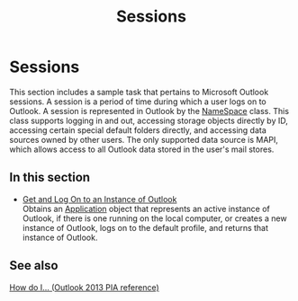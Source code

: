 ﻿---
title: Sessions
TOCTitle: Sessions
ms:assetid: d81121bb-5bf8-49fb-83c4-8d3a2ffeb978
ms:mtpsurl: https://msdn.microsoft.com/en-us/library/Ff462099(v=office.15)
ms:contentKeyID: 55119890
ms.date: 07/24/2014
mtps_version: v=office.15
---

# Sessions

This section includes a sample task that pertains to Microsoft Outlook sessions. A session is a period of time during which a user logs on to Outlook. A session is represented in Outlook by the [NameSpace](https://msdn.microsoft.com/en-us/library/bb645857\(v=office.15\)) class. This class supports logging in and out, accessing storage objects directly by ID, accessing certain special default folders directly, and accessing data sources owned by other users. The only supported data source is MAPI, which allows access to all Outlook data stored in the user's mail stores.

## In this section

  - [Get and Log On to an Instance of Outlook](how-to-get-and-log-on-to-an-instance-of-outlook.md)  
    Obtains an [Application](https://msdn.microsoft.com/en-us/library/bb646615\(v=office.15\)) object that represents an active instance of Outlook, if there is one running on the local computer, or creates a new instance of Outlook, logs on to the default profile, and returns that instance of Outlook.

## See also



[How do I... (Outlook 2013 PIA reference)](how-do-i-outlook-2013-pia-reference.md)

